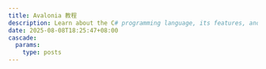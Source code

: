 ```yaml
---
title: Avalonia 教程
description: Learn about the C# programming language, its features, and how to get started with
date: 2025-08-08T18:25:47+08:00
cascade:
  params:
    type: posts
---
```


